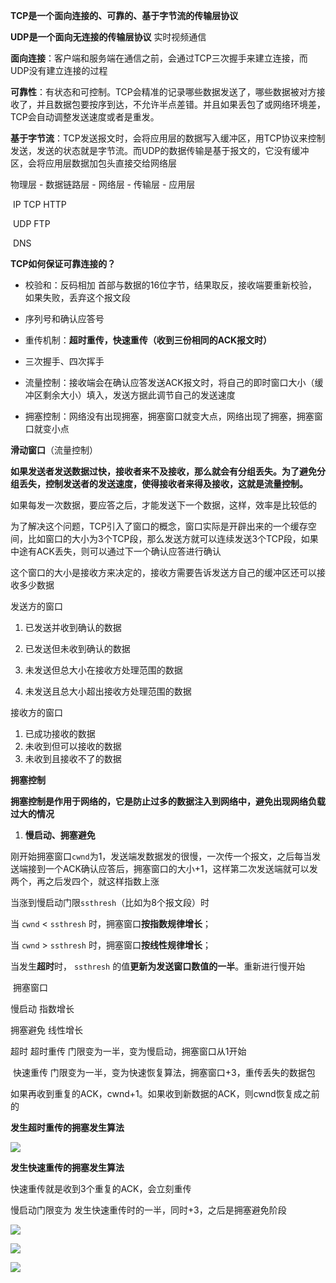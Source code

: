 **TCP是一个面向连接的、可靠的、基于字节流的传输层协议**

**UDP是一个面向无连接的传输层协议**  实时视频通信



**面向连接**：客户端和服务端在通信之前，会通过TCP三次握手来建立连接，而UDP没有建立连接的过程

**可靠性**：有状态和可控制。TCP会精准的记录哪些数据发送了，哪些数据被对方接收了，并且数据包要按序到达，不允许半点差错。并且如果丢包了或网络环境差，TCP会自动调整发送速度或者是重发。

**基于字节流**：TCP发送报文时，会将应用层的数据写入缓冲区，用TCP协议来控制发送，发送的状态就是字节流。而UDP的数据传输是基于报文的，它没有缓冲区，会将应用层数据加包头直接交给网络层





物理层 - 数据链路层 - 网络层 - 传输层 - 应用层

​                                        IP            TCP      HTTP

​                                                       UDP      FTP

​                                                                     DNS



**TCP如何保证可靠连接的？**

* 校验和：反码相加 首部与数据的16位字节，结果取反，接收端要重新校验，如果失败，丢弃这个报文段

* 序列号和确认应答号
* 重传机制：**超时重传，快速重传（收到三份相同的ACK报文时）**
* 三次握手、四次挥手
* 流量控制：接收端会在确认应答发送ACK报文时，将自己的即时窗口大小（缓冲区剩余大小）填入，发送方据此调节自己的发送速度
* 拥塞控制：网络没有出现拥塞，拥塞窗口就变大点，网络出现了拥塞，拥塞窗口就变小点





**滑动窗口**（流量控制）

**如果发送者发送数据过快，接收者来不及接收，那么就会有分组丢失。为了避免分组丢失，控制发送者的发送速度，使得接收者来得及接收，这就是流量控制。**



如果每发一次数据，要应答之后，才能发送下一个数据，这样，效率是比较低的

为了解决这个问题，TCP引入了窗口的概念，窗口实际是开辟出来的一个缓存空间，比如窗口的大小为3个TCP段，那么发送方就可以连续发送3个TCP段，如果中途有ACK丢失，则可以通过下一个确认应答进行确认

这个窗口的大小是接收方来决定的，接收方需要告诉发送方自己的缓冲区还可以接收多少数据

发送方的窗口

1. 已发送并收到确认的数据

2. 已发送但未收到确认的数据

3. 未发送但总大小在接收方处理范围的数据

4. 未发送且总大小超出接收方处理范围的数据

接收方的窗口

1. 已成功接收的数据
2. 未收到但可以接收的数据
3. 未收到且接收不了的数据



**拥塞控制**

**拥塞控制是作用于网络的，它是防止过多的数据注入到网络中，避免出现网络负载过大的情况**



1. **慢启动、拥塞避免**

刚开始拥塞窗口`cwnd`为1，发送端发数据发的很慢，一次传一个报文，之后每当发送端接到一个ACK确认应答后，拥塞窗口的大小+1，这样第二次发送端就可以发两个，再之后发四个，就这样指数上涨

当涨到慢启动门限`ssthresh`（比如为8个报文段）时

当 `cwnd` < `ssthresh` 时，拥塞窗口**按指数规律增长**；

当 `cwnd` > `ssthresh` 时，拥塞窗口**按线性规律增长**；

当发生**超时**时， `ssthresh` 的值**更新为发送窗口数值的一半**。重新进行慢开始



​                                               拥塞窗口

慢启动                                  指数增长

拥塞避免                              线性增长



超时			超时重传           门限变为一半，变为慢启动，拥塞窗口从1开始

​					快速重传           门限变为一半，变为快速恢复算法，拥塞窗口+3，重传丢失的数据包

​												如果再收到重复的ACK，cwnd+1。如果收到新数据的ACK，则cwnd恢复成之前的





**发生超时重传的拥塞发生算法**

![](https://gitee.com/chiihooy/pictures-bed/raw/master/img/20210312194243.png)



**发生快速重传的拥塞发生算法**

快速重传就是收到3个重复的ACK，会立刻重传



慢启动门限变为 发生快速重传时的一半，同时+3，之后是拥塞避免阶段

![](https://gitee.com/chiihooy/pictures-bed/raw/master/img/20210312194325.png)

![](https://uploadfiles.nowcoder.com/files/20200802/963196997_1596360795978_20200728230737.png)

![](https://uploadfiles.nowcoder.com/files/20200802/963196997_1596360807619_20200728230759.png)